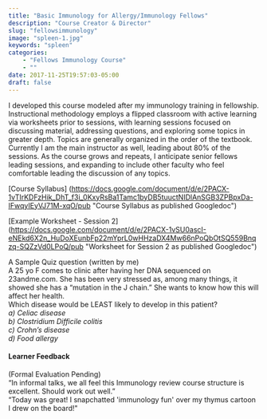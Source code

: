 ```yaml
---
title: "Basic Immunology for Allergy/Immunology Fellows"
description: "Course Creator & Director"
slug: "fellowsimmunology"
image: "spleen-1.jpg"
keywords: "spleen"
categories:
    - "Fellows Immunology Course"
    - ""
date: 2017-11-25T19:57:03-05:00
draft: false
---
```


I developed this course modeled after my immunology training in fellowship. Instructional methodology employs a flipped classroom with active learning via worksheets prior to sessions, with learning sessions focused on discussing material, addressing questions, and exploring some topics in greater depth. Topics are generally organized in the order of the textbook. Currently I am the main instructor as well, leading about 80% of the sessions. As the course grows and repeats, I anticipate senior fellows leading sessions, and expanding to include other faculty who feel comfortable leading the discussion of any topics.

[Course Syllabus] (https://docs.google.com/document/d/e/2PACX-1vTIrKDFzHik_DhT_f3i_0KxyRsBa1Tamc1byDB5tuuctNIDlAnSGB3ZPBpxDa-IFwqyIEyVJ71M-xqO/pub "Course Syllabus as published Googledoc")

[Example Worksheet - Session 2] (https://docs.google.com/document/d/e/2PACX-1vSU0ascI-eNEkd6X2n_HuDoXEunbFp22mYprL0wHHzaDX4Mw66nPoQbOtSQ559Bnqzq-SQZzVd0LPoQ/pub "Worksheet for Session 2 as published Googledoc")

A Sample Quiz question (written by me)  
  A 25 yo F comes to clinic after having her DNA sequenced on 23andme.com. She has been very stressed as, among many things, it showed she has a “mutation in the J chain.” She wants to know how this will affect her health.  
  Which disease would be LEAST likely to develop in this patient?  
  *a) Celiac disease  
  b) Clostridium Difficile colitis  
  c) Crohn’s disease  
  d) Food allergy*

#### Learner Feedback
(Formal Evaluation Pending)  
  “In informal talks, we all feel this Immunology review course structure is excellent. Should work out well.”  
  “Today was great! I snapchatted 'immunology fun' over my thymus cartoon I drew on the board!"
